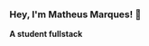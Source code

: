 ### Hey, I'm Matheus Marques! 👋


 **A student fullstack**

<br>

<!----
### I’m currently learning 🌱
<p>-React js</p>
<p>-Node js</p>
<p>-Data base</p>

**matheus097/matheus097** is a ✨ _special_ ✨ repository because its `README.md` (this file) appears on your GitHub profile.

Here are some ideas to get you started:

- 🔭 I’m currently working on ...
- 🌱 I’m currently learning ...
- 👯 I’m looking to collaborate on ...
- 🤔 I’m looking for help with ...
- 💬 Ask me about ...
- 📫 How to reach me: ...
- 😄 Pronouns: ...
- ⚡ Fun fact: ...
-->
